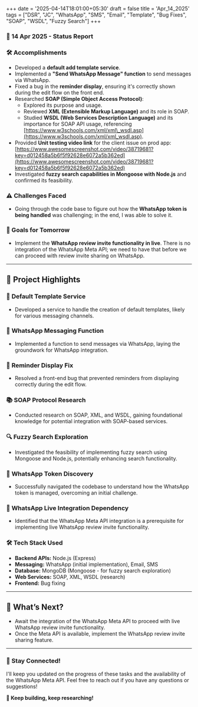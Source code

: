 +++
date = '2025-04-14T18:01:00+05:30'
draft = false
title = 'Apr_14_2025'
tags = ["DSR", "JC", "WhatsApp", "SMS", "Email", "Template", "Bug Fixes", "SOAP", "WSDL", "Fuzzy Search"]
+++

### **📆 14 Apr 2025 - Status Report**

### **🛠 Accomplishments**

<!--more-->
- Developed a **default add template service**.
- Implemented a **"Send WhatsApp Message" function** to send messages via WhatsApp.
- Fixed a bug in the **reminder display**, ensuring it's correctly shown during the edit flow on the front end.
- Researched **SOAP (Simple Object Access Protocol)**:
    - Explored its purpose and usage.
    - Reviewed **XML (Extensible Markup Language)** and its role in SOAP.
    - Studied **WSDL (Web Services Description Language)** and its importance for SOAP API usage, referencing [https://www.w3schools.com/xml/xml\_wsdl.asp](https://www.w3schools.com/xml/xml_wsdl.asp).
- Provided **Unit testing video link** for the client issue on prod app: [https://www.awesomescreenshot.com/video/38719681?key=d012458a5b6f5f92628e6072a5b362ed](https://www.awesomescreenshot.com/video/38719681?key=d012458a5b6f5f92628e6072a5b362ed)
- Investigated **fuzzy search capabilities in Mongoose with Node.js** and confirmed its feasibility.

### **⚠️ Challenges Faced**

- Going through the code base to figure out how the **WhatsApp token is being handled** was challenging; in the end, I was able to solve it.

### **🎯 Goals for Tomorrow**

- Implement the **WhatsApp review invite functionality in live**. There is no integration of the WhatsApp Meta API; we need to have that before we can proceed with review invite sharing on WhatsApp.

---

## 📖 **Project Highlights**

### 📧 **Default Template Service**

- Developed a service to handle the creation of default templates, likely for various messaging channels.

### 💬 **WhatsApp Messaging Function**

- Implemented a function to send messages via WhatsApp, laying the groundwork for WhatsApp integration.

### 🐞 **Reminder Display Fix**

- Resolved a front-end bug that prevented reminders from displaying correctly during the edit flow.

### 📚 **SOAP Protocol Research**

- Conducted research on SOAP, XML, and WSDL, gaining foundational knowledge for potential integration with SOAP-based services.

### 🔍 **Fuzzy Search Exploration**

- Investigated the feasibility of implementing fuzzy search using Mongoose and Node.js, potentially enhancing search functionality.

### 🔑 **WhatsApp Token Discovery**

- Successfully navigated the codebase to understand how the WhatsApp token is managed, overcoming an initial challenge.

### 🚧 **WhatsApp Live Integration Dependency**

- Identified that the WhatsApp Meta API integration is a prerequisite for implementing live WhatsApp review invite functionality.

### 🛠️ **Tech Stack Used**

- **Backend APIs:** Node.js (Express)
- **Messaging:** WhatsApp (initial implementation), Email, SMS
- **Database:** MongoDB (Mongoose - for fuzzy search exploration)
- **Web Services:** SOAP, XML, WSDL (research)
- **Frontend:** Bug fixing

---

## 🚀 **What’s Next?**

- Await the integration of the WhatsApp Meta API to proceed with live WhatsApp review invite functionality.
- Once the Meta API is available, implement the WhatsApp review invite sharing feature.

---

### **💬 Stay Connected!**

I'll keep you updated on the progress of these tasks and the availability of the WhatsApp Meta API. Feel free to reach out if you have any questions or suggestions!

**🚀 Keep building, keep researching!**
